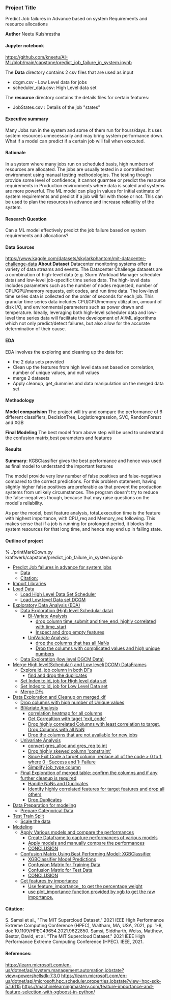 ### Project Title
Predict Job failures in Advance based on system Requirements and resource allocations

**Author**
Neetu Kulshrestha

#### Jupyter notebook

https://github.com/kneetu/AI-ML/blob/main/capstone/predict_job_failure_in_system.ipynb

The **Data** directory contains 2 csv files that are used as input
- dcgm.csv - Low Level data for jobs
- scheduler_data.csv: High Level data set 

The **resource** directory contains the details files for certain features:
- JobStates.csv : Details of the job "states"

#### Executive summary
Many Jobs run in the system and some of them run for hours/days. It uses system resources unnecessarily and may bring system performance down. What if a model can predict if a certain job will fail when executed. 

#### Rationale
In a system where many jobs run on scheduled basis, high numbers of resources are allocated. The jobs are usually tested in a controlled test environment using manual testing methodologies. The testing though provide some level of confidence, it cannot guarntee or predict the resource requirements in Production environments where data is scaled and systems are more powerful.
The ML model can plug in values for initial estimate of system requirements and predict if a job will fail with those or not. This can be used to plan the resources in advance and increase reliability of the system.

#### Research Question
Can a ML model effectively predict the job failure based on system requirements and allocations?

#### Data Sources
https://www.kaggle.com/datasets/skylarkphantom/mit-datacenter-challenge-data
**About Dataset** Datacenter monitoring systems offer a variety of data streams and events. The Datacenter Challenge datasets are a combination of high-level data (e.g. Slurm Workload Manager scheduler data) and low-level job-specific time series data. The high-level data includes parameters such as the number of nodes requested, number of CPU/GPU/memory requests, exit codes, and run time data. The low-level time series data is collected on the order of seconds for each job. This granular time series data includes CPU/GPU/memory utilization, amount of disk I/O, and environmental parameters such as power drawn and temperature. Ideally, leveraging both high-level scheduler data and low-level time series data will facilitate the development of AI/ML algorithms which not only predict/detect failures, but also allow for the accurate determination of their cause.
 

#### EDA
EDA involves the exploring and cleaning up the data for:
- the 2 data sets provided
- Clean up the features from high level data set based on correlation, number of unique values, and null values
- merge 2 datasets
- Apply cleanup, get_dummies and data manipulation on the merged data set

#### Methodology

**Model comparision**
The project will try and compare the performance of 6 different classifiers, DecisionTree, Logisticregression, SVC, RandomForest and XGB 

**Final Modeling**
The best model from above step will be used to understand the confusion matrix,best parameters and features

#### Results
**Summary**: KGBClassifier gives the best performance and hence was used as final model to understand the important features

The model provide very low number of false positives and false-negatives compared to the correct predictions. For this problem statement, having slightly higher false positives are preferable as that prevent the production systems from unlikely circumstances. The program doesn't try to reduce the false-negatives though, because that may raise questions on the model's reliability. 

As per the model, best feature analysis, total_execution time is the feature with highest importance, with CPU_req and Memory_req following. This makes sense that if a job is running for prolonged period, it blocks the system resources for that long time, and hence may end up in failing state. 



#### Outline of project
 % ./printMarkDown.py kraftwerk/capstone/predict_job_failure_in_system.ipynb
 
- [Predict Job failures in advance for system jobs](#Predict-Job-failures-in-advance-for-system-jobs)
  - [Data](#Data)
  - [Citation:](#Citation:)
- [Import Libraries](#Import-Libraries)
- [Load Data](#Load-Data)
  - [Load High Level Data Set Scheduler](#Load-High-Level-Data-Set-Scheduler)
  - [Load Low level Data set DCGM](#Load-Low-level-Data-set-DCGM)
- [Exploratory Data Analysis (EDA)](#Exploratory-Data-Analysis-(EDA))
  - [Data Exploration (High level Schedular data)](#Data-Exploration-(High-level-Schedular-data))
    - [Bi-Variate Analysis](#Bi-Variate-Analysis)
      - [drop column time_submit and time_end, highly correlated with time_start](#drop-column-time_submit-and-time_end,-highly-correlated-with-time_start)
      - [Inspect and drop empty features](#Inspect-and-drop-empty-features)
    - [UniVariate Analysis](#UniVariate-Analysis)
      - [drop the columns that has all NaNs](#drop-the-columns-that-has-all-NaNs)
      - [Drop the columns with complicated values and high unique numbers](#Drop-the-columns-with-complicated-values-and-high-unique-numbers)
  - [Data Exploration (low level DGCM Data)](#Data-Exploration-(low-level-DGCM-Data))
- [Merge High level(Schedular) and Low level(DCGM) DataFrames](#Merge-High-level(Schedular)-and-Low-level(DCGM)-DataFrames)
  - [Explore id_job column in both DFs](#Explore-id_job-column-in-both-DFs)
    - [find and drop the duplicates](#find-and-drop-the-duplicates)
  - [Set Index to id_job for High level data set](#Set-Index-to-id_job-for-High-level-data-set)
  - [Set Index to id_job for Low Level Data set](#Set-Index-to-id_job-for-Low-Level-Data-set)
  - [Merge DFs](#Merge-DFs)
- [Data Exploration and Cleanup on merged_df](#Data-Exploration-and-Cleanup-on-merged_df)
  - [Drop columns with high number of Unique values](#Drop-columns-with-high-number-of-Unique-values)
  - [BiVariate Analysis](#BiVariate-Analysis)
    - [correlation heatmap for all columns](#correlation-heatmap-for-all-columns)
    - [Get Correaltion with taget 'exit_code'](#Get-Correaltion-with-taget-'exit_code')
    - [Drop highly correlated Columns with least correlation to target, Drop Columns with all NaN](#Drop-highly-correlated-Columns-with-least-correlation-to-target,-Drop-Columns-with-all-NaN)
    - [Drop the columns that are not available for new jobs](#Drop-the-columns-that-are-not-available-for-new-jobs)
  - [Univariate Analysis](#Univariate-Analysis)
    - [convert gres_alloc and gres_req to int](#convert-gres_alloc-and-gres_req-to-int)
    - [Drop highly skewed column 'constraint'](#Drop-highly-skewed-column-'constraint')
    - [Since Exit Code a target column, replace all of the code > 0 to 1, where 0 : Success and 1: Failure](#Since-Exit-Code-a-target-column,-replace-all-of-the-code->-0-to-1,-where-0-:-Success-and-1:-Failure)
    - [Simplify job_type column](#Simplify-job_type-column)
  - [Final Exploration of merged table: confirm the columns and if any further cleanup is required](#Final-Exploration-of-merged-table:-confirm-the-columns-and-if-any-further-cleanup-is-required)
    - [Handle NaNs and Duplicates](#Handle-NaNs-and-Duplicates)
    - [Identify highly correlated features for target features and drop all others](#Identify-highly-correlated-features-for-target-features-and-drop-all-others)
    - [Drop Duplicates](#Drop-Duplicates)
- [Data Preparation for modeling](#Data-Preparation-for-modeling)
  - [Prepare Categorical Data](#Prepare-Categorical-Data)
- [Test Train Split](#Test-Train-Split)
  - [Scale the data](#Scale-the-data)
- [Modeling](#Modeling)
  - [Apply Various models and compare the performances](#Apply-Various-models-and-compare-the-performances)
    - [Create Dataframe to capture performances of various models](#Create-Dataframe-to-capture-performances-of-various-models)
    - [Apply models and manually compare the performances](#Apply-models-and-manually-compare-the-performances)
    - [CONCLUSION](#CONCLUSION)
  - [Confusion Matrix Using Best Performing Model: XGBClassifier](#Confusion-Matrix-Using-Best-Performing-Model:-XGBClassifier)
    - [XGBClassifier Model Predictions](#XGBClassifier-Model-Predictions)
    - [Confusion Matrix for Training Data](#Confusion-Matrix-for-Training-Data)
    - [Confusion Matrix for Test Data](#Confusion-Matrix-for-Test-Data)
    - [CONCLUSION](#CONCLUSION)
  - [Get features by importance](#Get-features-by-importance)
    - [Use feature_importance_ to get the percentage weight](#Use-feature_importance_-to-get-the-percentage-weight)
    - [use plot_importance function provided by xgb to get the raw importance.](#use-plot_importance-function-provided-by-xgb-to-get-the-raw-importance.)

#### 
#### Citation:
S. Samsi et al., "The MIT Supercloud Dataset," 2021 IEEE High Performance Extreme Computing Conference (HPEC), Waltham, MA, USA, 2021, pp. 1-8, doi: 10.1109/HPEC49654.2021.9622850. Samsi, Siddharth, Weiss, Matthew, Bestor, David, et al. "The MIT Supercloud Dataset." 2021 IEEE High Performance Extreme Computing Conference (HPEC). IEEE, 2021.

#### References:
https://learn.microsoft.com/en-us/dotnet/api/system.management.automation.jobstate?view=powershellsdk-7.3.0
https://learn.microsoft.com/en-us/dotnet/api/microsoft.hpc.scheduler.properties.jobstate?view=hpc-sdk-5.1.6115
https://machinelearningmastery.com/feature-importance-and-feature-selection-with-xgboost-in-python/
 



